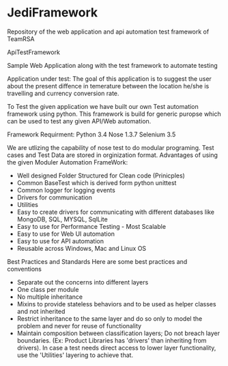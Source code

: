 # JediFramework
Repository of the web application and api automation test framework of TeamRSA

ApiTestFramework

Sample Web Application along with the test framework to automate testing

Application under test: The goal of this application is to suggest the user about the present diffence in temerature between the location he/she is travelling and currency conversion rate.

To Test the given application we have built our own Test automation framework using python. This framework is build for generic puropse which can be used to test any given API/Web automation.

Framework Requirment: Python 3.4 Nose 1.3.7 Selenium 3.5

We are utlizing the capability of nose test to do modular programing. Test cases and Test Data are stored in orginization format.
Advantages of using the given Moduler Automation FrameWork:
- Well designed Folder Structured for Clean code (Prinicples)
- Common BaseTest which is derived form python unittest
- Common logger for logging events
- Drivers for communication
- Utilities 
- Easy to create drivers for communicating with different databases like MongoDB, SQL, MYSQL, SqlLite
- Easy to use for Performance Testing - Most Scalable
- Easy to use for Web UI automation
- Easy to use for API automation
- Reusable across Windows, Mac and Linux OS




Best Practices and Standards
Here are some best practices and conventions

- Separate out the concerns into different layers
- One class per module
- No multiple inheritance 
- Mixins to provide stateless behaviors and to be used as helper classes and not inherited
- Restrict inheritance to the same layer and do so only to model the problem and never for reuse of functionality
- Maintain composition between classification layers; Do not breach layer boundaries. (Ex: Product Libraries has 'drivers' than inheriting from drivers). In case a test needs direct access to lower layer functionality, use the 'Utilities' layering to achieve that.
